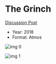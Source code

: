 # The Grinch

[Discussion Post](https://www.avsforum.com/threads/bass-eq-for-filtered-movies.2995212/post-57504822)

* Year: 2018
* Format: Atmos

![img 0](https://i.imgur.com/668lZwy.jpg)

![img 1](https://i.imgur.com/9WnJ5Zl.jpg)

